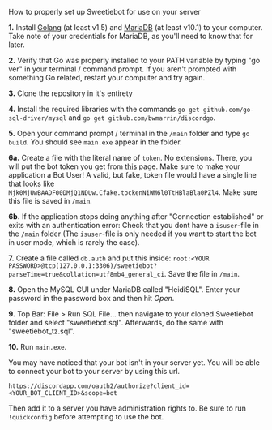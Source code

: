 How to properly set up Sweetiebot for use on your server

**1.** Install [Golang](https://golang.org/dl/) (at least v1.5) and [MariaDB](https://downloads.mariadb.org/) (at least v10.1) to your computer. Take note of your credentials for MariaDB, as you'll need to know that for later.

**2.** Verify that Go was properly installed to your PATH variable by typing "go ver" in your terminal / command prompt. If you aren't prompted with something Go related, restart your computer and try again.

**3.** Clone the repository in it's entirety

**4.** Install the required libraries with the commands `go get github.com/go-sql-driver/mysql` and `go get github.com/bwmarrin/discordgo`.

**5.** Open your command prompt / terminal in the `/main` folder and type `go build`. You should see `main.exe` appear in the folder.

**6a.** Create a file with the literal name of `token`. No extensions. There, you will put the bot token you get from [this](https://discordapp.com/developers/applications/me) page. Make sure to make your application a Bot User! A valid, but fake, token file would have a single line that looks like `Mjk0MjUwBAADF00DMjQ1NDUw.Cfake.tockenNiWM6l0TtHBlaBla0PZl4`. Make sure this file is saved in `/main`.

**6b.** If the application stops doing anything after "Connection established" or exits with an authentication error: Check that you dont have a `isuser`-file in the `/main` folder (The `isuser`-file is only needed if you want to start the bot in user mode, which is rarely the case).

**7.** Create a file called `db.auth` and put this inside: `root:<YOUR PASSWORD>@tcp(127.0.0.1:3306)/sweetiebot?parseTime=true&collation=utf8mb4_general_ci`. Save the file in `/main`.

**8.** Open the MySQL GUI under MariaDB called "HeidiSQL". Enter your password in the password box and then hit *Open*.

**9.** Top Bar: File > Run SQL File... then navigate to your cloned Sweetiebot folder and select "sweetiebot.sql". Afterwards, do the same with "sweetiebot_tz.sql".

**10.** Run `main.exe`.

You may have noticed that your bot isn't in your server yet. You will be able to connect your bot to your server by using this url.

`https://discordapp.com/oauth2/authorize?client_id=<YOUR_BOT_CLIENT_ID>&scope=bot`

Then add it to a server you have administration rights to. Be sure to run `!quickconfig` before attempting to use the bot.
